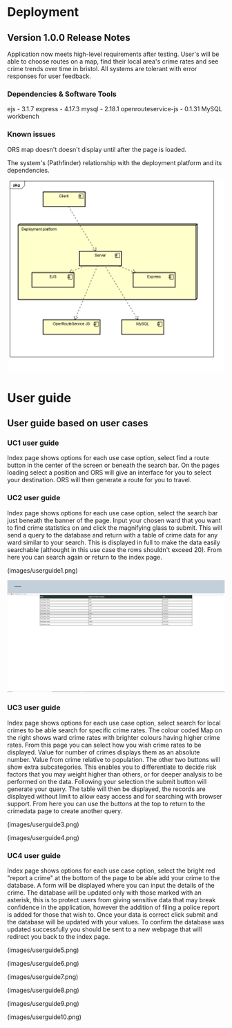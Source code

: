 # Deployment

## Version 1.0.0 Release Notes
Application now meets high-level requirements after testing. User's will be able to choose routes on a map, find their local area's crime rates and see crime trends over time in bristol. All systems are tolerant with error responses for user feedback.

### Dependencies & Software Tools

ejs - 3.1.7
express - 4.17.3
mysql - 2.18.1
openrouteservice-js - 0.1.31
MySQL workbench

### Known issues
ORS map doesn't doesn't display until after the page is loaded.


The system's (Pathfinder) relationship with the deployment platform and its dependencies. 

![Insert Deployment diagram here](images/deployment.png)



# User guide

## User guide based on user cases

### UC1 user guide
Index page shows options for each use case option, select find a route button in the center of the screen or beneath the search bar. On the pages loading select a position and ORS will give an interface for you to select your destination. ORS will then generate a route for you to travel.

[](images/userguide11.png)

[](images/userguide12.png)

[](images/userguide13.png)

### UC2 user guide
Index page shows options for each use case option, select the search bar just beneath the banner of the page. Input your chosen ward that you want to find crime statistics on and click the magnifying glass to submit. This will send a query to the database and return with a table of crime data for any ward similar to your search. This is displayed in full to make the data easily searchable (althought in this use case the rows shouldn't exceed 20). From here you can search again or return to the index page.

(images/userguide1.png)

![](images/userguide2.png)


### UC3 user guide
Index page shows options for each use case option, select search for local crimes to be able search for specific crime rates. The colour coded Map on the right shows ward crime rates with brighter colours having higher crime rates. From this page you can select how you wish crime rates to be displayed. Value for number of crimes displays them as an absolute number. Value from crime relative to population. The other two buttons will show extra subcategories. This enables you to differentiate to decide risk factors that you may weight higher than others, or for deeper analysis to be performed on the data. Following your selection the submit button will generate your query. The table will then be displayed, the records are displayed without limit to allow easy access and for searching with browser support. From here you can use the buttons at the top to return to the crimedata page to create another query. 

(images/userguide3.png)

(images/userguide4.png)



### UC4 user guide
Index page shows options for each use case option, select the bright red "report a crime" at the bottom of the page to be able add your crime to the database. A form will be displayed where you can input the details of the crime. The database will be updated only with those marked with an asterisk, this is to protect users from giving sensitive data that may break confidence in the application, however the addition of filing a police report is added for those that wish to. Once your data is correct click submit and the database will be updated with your values. To confirm the database was updated successfully you should be sent to a new webpage that will redirect you back to the index page.

(images/userguide5.png)

(images/userguide6.png)

(images/userguide7.png)

(images/userguide8.png)

(images/userguide9.png)

(images/userguide10.png)


